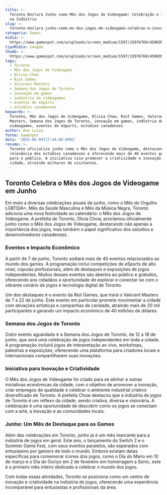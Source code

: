 ```yaml
---
title: >-
  Toronto Declara Junho como Mês dos Jogos de Videogame: Celebração e Inovação
  na Indústria
slug: >-
  toronto-declara-junho-como-ms-dos-jogos-de-videogame-celebrao-e-inovao-na-indstria
categoria: Games
midia: >-
  https://www.gamespot.com/a/uploads/screen_medium/1597/15976769/4506951-red-bull-campus-clutch-valorant-agents.jpg
tipoMidia: imagem
thumb: >-
  https://www.gamespot.com/a/uploads/screen_medium/1597/15976769/4506951-red-bull-campus-clutch-valorant-agents.jpg
tags:
  - Toronto
  - Mês dos Jogos de Videogame
  - Olivia Chow
  - Riot Games
  - Valorant Masters
  - Semana dos Jogos de Toronto
  - inovação em games
  - indústria de videogames
  - eventos de eSports
  - estúdios canadenses
keywords: >-
  Toronto, Mês dos Jogos de Videogame, Olivia Chow, Riot Games, Valorant
  Masters, Semana dos Jogos de Toronto, inovação em games, indústria de
  videogames, eventos de eSports, estúdios canadenses
author: Ana Luiza
fonte: GameSpot
data: '2025-06-04T17:44:00.000Z'
resumo: >-
  Toronto oficializa junho como o Mês dos Jogos de Videogame, destacando a
  relevância dos estúdios canadenses e oferecendo mais de 40 eventos gratuitos
  para o público. A iniciativa visa promover a criatividade e inovação na
  cidade, atraindo milhares de visitantes.
---
```

## Toronto Celebra o Mês dos Jogos de Videogame em Junho

Em meio a diversas celebrações anuais de junho, como o Mês do Orgulho LGBTQIA+, Mês da Saúde Masculina e Mês da Música Negra, Toronto adiciona uma nova festividade ao calendário: o Mês dos Jogos de Videogame. A prefeita de Toronto, Olivia Chow, proclamou oficialmente junho como o Mês dos Jogos de Videogame, destacando não apenas a importância dos jogos, mas também o papel significativo dos estúdios e desenvolvedores canadenses.

### Eventos e Impacto Econômico

A partir de 7 de junho, Toronto sediará mais de 40 eventos relacionados ao mundo dos games. A programação inclui competições de eSports de alto nível, cúpulas profissionais, além de destaques e exposições de jogos independentes. Muitos desses eventos são abertos ao público e gratuitos, oferecendo aos cidadãos a oportunidade de explorar e conectar-se com o vibrante cenário de jogos e tecnologia digital de Toronto.

Um dos destaques é o evento da Riot Games, que trará o Valorant Masters de 7 a 22 de junho. Este evento em particular promete movimentar a cidade com ativações artísticas e campanhas de caridade, atraindo mais de 20 mil participantes e gerando um impacto econômico de 40 milhões de dólares.

### Semana dos Jogos de Toronto

Outro evento aguardado é a Semana dos Jogos de Toronto, de 12 a 18 de junho, que será uma celebração de jogos independentes em toda a cidade. A programação incluirá jogos de interpretação ao vivo, workshops, palestras e exposições, oferecendo uma plataforma para criadores locais e internacionais compartilharem suas inovações.

### Iniciativa para Inovação e Criatividade

O Mês dos Jogos de Videogame foi criado para se alinhar a outras iniciativas econômicas da cidade, com o objetivo de promover a inovação, criar empregos de qualidade e celebrar o ambiente industrial criativo diversificado de Toronto. A prefeita Chow destacou que a indústria de jogos de Toronto é um reflexo da cidade, sendo criativa, diversa e visionária. A celebração é uma oportunidade de descobrir como os jogos se conectam com a arte, a inovação e as comunidades locais.

### Junho: Um Mês de Destaque para os Games

Além das celebrações em Toronto, junho já é um mês marcante para a indústria de jogos em geral. Este ano, o lançamento do Switch 2 e o Summer Game Fest, com seus eventos paralelos, são esperados com entusiasmo por gamers de todo o mundo. Embora existam datas específicas para comemorar ícones dos jogos, como o Dia do Mario em 10 de março e o Dia do Ouriço em 2 de fevereiro em homenagem a Sonic, este é o primeiro mês inteiro dedicado a celebrar o mundo dos jogos.

Com todas essas atividades, Toronto se posiciona como um centro de inovação e criatividade na indústria de jogos, oferecendo uma experiência incomparável para entusiastas e profissionais da área.

